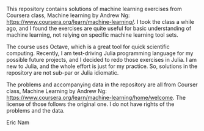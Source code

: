 This repository contains solutions of machine learning exercises from Coursera class, Machine learning by Andrew Ng: https://www.coursera.org/learn/machine-learning/. I took the class a while ago, and I found the exercises are quite useful for basic understanding of machine learning, not relying on specific machine learning tool sets.

The course uses Octave, which is a great tool for quick scientific computing. Recently, I am test-driving Julia programming language for my possible future projects, and I decided to redo those exercises in Julia. I am new to Julia, and the whole effort is just for my practice. So, solutions in the repository are not sub-par or Julia idiomatic.

The problems and accompanying data in the repository are all from Courser class, Machine Learning by Andrew Ng: https://www.coursera.org/learn/machine-learning/home/welcome.  The license of those follows the original one. I do not have rights of the problems and the data.

Eric Nam

